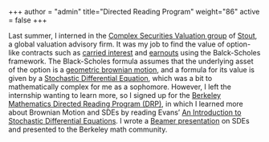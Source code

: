 +++
author = "admin"
title="Directed Reading Program"
weight="86"
active = false
+++

Last summer, I interned in the [Complex Securities Valuation group](https://www.stout.com/en/services/complex-securities-and-financial-instruments/) of [Stout](https://www.stout.com/en/), a global valuation advisory firm. It was my job to find the value of option-like contracts such as [carried interest](https://www.investopedia.com/terms/c/carriedinterest.asp) and [earnouts](https://www.investopedia.com/terms/e/earnout.asp) using the Balck-Scholes framework. The Black-Scholes formula assumes that the underlying asset of the option is a [geometric brownian motion](https://en.wikipedia.org/wiki/Geometric_Brownian_motion), and a formula for its value is given by a [Stochastic Differential Equation](https://en.wikipedia.org/wiki/Stochastic_differential_equation), which was a bit to mathematically complex for me as a sophomore. However, I left the internship wanting to learn more, so I signed up for the [Berkeley Mathematics Directed Reading Program (DRP)](https://math.berkeley.edu/wp/drp/), in which I learned more about Brownian Motion and SDEs by reading Evans’ [An Introduction to Stochastic Differential Equations](/pdf/EvansSDE.pdf). I wrote a [Beamer presentation](/pdf/SDEbeamer.pdf) on SDEs and presented to the Berkeley math community.
